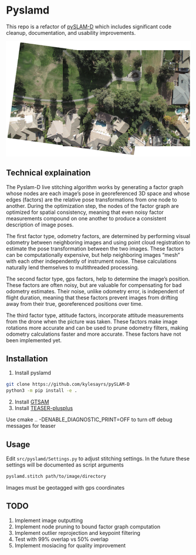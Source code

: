 # Pyslamd #
This repo is a refactor of [pySLAM-D](https://github.com/armandok/pySLAM-D) which includes significant code cleanup, documentation, and usability improvements.

<p align="center">
<img src="assets/stitching.png" alt="Example Stitching"/>
</p>

## Technical explaination ##
The Pyslam-D live stitching algorithm works by generating a factor graph whose nodes are each image’s pose in georeferenced 3D space and whose edges (factors) are the relative pose transformations from one node to another. During the optimization step, the nodes of the factor graph are optimized for spatial consistency, meaning that even noisy factor measurements compound on one another to produce a consistent description of image poses.

The first factor type, odometry factors, are determined by performing visual odometry between neighboring images and using point cloud registration to estimate the pose transformation between the two images. These factors can be computationally expensive, but help neighboring images “mesh” with each other independently of instrument noise. These calculations naturally lend themselves to multithreaded processing.

The second factor type, gps factors, help to determine the image’s position. These factors are often noisy, but are valuable for compensating for bad odometry estimates. Their noise, unlike odometry error, is independent of flight duration, meaning that these factors prevent images from drifting away from their true, georeferenced positions over time.

The third factor type, attitude factors, incorporate attitude measurements from the drone when the picture was taken. These factors make image rotations more accurate and can be used to prune odometry filters, making odometry calculations faster and more accurate. These factors have not been implemented yet.

## Installation ##
1. Install pyslamd
```bash
git clone https://github.com/kylesayrs/pySLAM-D
python3 -m pip install -e .
```
2. Install [GTSAM](https://gtsam.org)
3. Install [TEASER-plusplus](https://github.com/MIT-SPARK/TEASER-plusplus)

Use cmake .. -DENABLE_DIAGNOSTIC_PRINT=OFF to turn off debug messages for teaser

## Usage ##
Edit `src/pyslamd/Settings.py` to adjust stitching settings. In the future these
settings will be documented as script arguments

```bash
pyslamd.stitch path/to/image/directory
```
Images must be geotagged with gps coordinates

## TODO ##
1. Implement image outputting
2. Implement node pruning to bound factor graph computation
3. Implement outlier reprojection and keypoint filtering
3. Test with 99% overlap vs 50% overlap
4. Implement mosiacing for quality improvement
